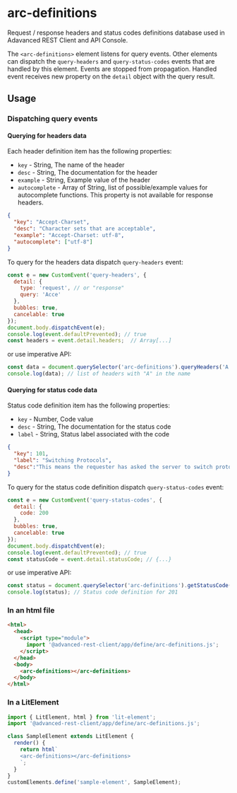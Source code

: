 # arc-definitions

Request / response headers and status codes definitions database used in Adavanced REST Client and API Console.

The `<arc-definitions>` element listens for query events.
Other elements can dispatch the `query-headers` and `query-status-codes` events that are handled by this element. Events are stopped from propagation.
Handled event receives new property on the `detail` object with the query result.

## Usage

### Dispatching query events

#### Querying for headers data

Each header definition item has the following properties:

- `key` - String, The name of the header
- `desc` - String, The documentation for the header
- `example` - String, Example value of the header
- `autocomplete` - Array of String, list of possible/example values for autocomplete functions. This property is not available for response headers.

```json
{
  "key": "Accept-Charset",
  "desc": "Character sets that are acceptable",
  "example": "Accept-Charset: utf-8",
  "autocomplete": ["utf-8"]
}
```

To query for the headers data dispatch `query-headers` event:

```javascript
const e = new CustomEvent('query-headers', {
  detail: {
    type: 'request', // or "response"
    query: 'Acce'
  },
  bubbles: true,
  cancelable: true
});
document.body.dispatchEvent(e);
console.log(event.defaultPrevented); // true
const headers = event.detail.headers;  // Array[...]
```

or use imperative API:

```javascript
const data = document.querySelector('arc-definitions').queryHeaders('A', 'response');
console.log(data); // list of headers with "A" in the name
```

#### Querying for status code data

Status code definition item has the following properties:

- `key` - Number, Code value
- `desc` - String, The documentation for the status code
- `label` - String, Status label associated with the code

```json
{
  "key": 101,
  "label": "Switching Protocols",
  "desc":"This means the requester has asked the server to switch protocols and the server is acknowledging that it will do so"
}
```

To query for the status code definition dispatch `query-status-codes` event:

```javascript
const e = new CustomEvent('query-status-codes', {
  detail: {
    code: 200
  },
  bubbles: true,
  cancelable: true
});
document.body.dispatchEvent(e);
console.log(event.defaultPrevented); // true
const statusCode = event.detail.statusCode; // {...}
```

or use imperative API:

```javascript
const status = document.querySelector('arc-definitions').getStatusCode(201);
console.log(status); // Status code definition for 201
```

### In an html file

```html
<html>
  <head>
    <script type="module">
      import '@advanced-rest-client/app/define/arc-definitions.js';
    </script>
  </head>
  <body>
    <arc-definitions></arc-definitions>
  </body>
</html>
```

### In a LitElement

```js
import { LitElement, html } from 'lit-element';
import '@advanced-rest-client/app/define/arc-definitions.js';

class SampleElement extends LitElement {
  render() {
    return html`
    <arc-definitions></arc-definitions>
    `;
  }
}
customElements.define('sample-element', SampleElement);
```
